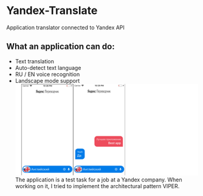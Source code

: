 # Yandex-Translate
Application translator connected to Yandex API

## What an application can do:
* Text translation
* Auto-detect text language
* RU / EN voice recognition
* Landscape mode support  
![Screenshot](Screen_Shot.png)  
The application is a test task for a job at a Yandex company. When working on it, I tried to implement the architectural pattern VIPER.
